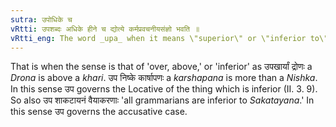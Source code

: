 ```yaml
---
sutra: उपोधिके च
vRtti: उपशब्दः अधिके हीने च द्योत्ये कर्मप्रवचनीयसंज्ञो भवति ॥
vRtti_eng: The word _upa_ when it means \"superior\" or \"inferior to\" is _karma_-_pravachaniya_.
---
```

That is when the sense is that of 'over, above,' or 'inferior' as उपखार्यां द्रोणः a _Drona_ is above a _khari_. उप निष्के कार्षापणः a _karshapana_ is more than a _Nishka_. In this sense उप governs the Locative of the thing which is inferior (II. 3. 9). So also उप शाकटायनं वैयाकरणाः 'all grammarians are inferior to _Sakatayana_.' In this sense उप governs the accusative case.
